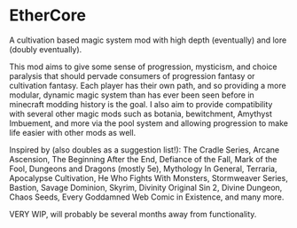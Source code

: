 # EtherCore
A cultivation based magic system mod with high depth (eventually) and lore (doubly eventually).

This mod aims to give some sense of progression, mysticism, and choice paralysis that should pervade consumers of progression fantasy or cultivation fantasy. Each player has their own path, and so providing a more modular, dynamic magic system than has ever been seen before in minecraft modding history is the goal. I also aim to provide compatibility with several other magic mods such as botania, bewitchment, Amythyst Imbuement, and more via the pool system and allowing progression to make life easier with other mods as well. 

Inspired by (also doubles as a suggestion list!): The Cradle Series, Arcane Ascension, The Beginning After the End, Defiance of the Fall, Mark of the Fool, Dungeons and Dragons (mostly 5e), Mythology In General, Terraria, Apocalypse Cultivation, He Who Fights With Monsters, Stormweaver Series, Bastion, Savage Dominion, Skyrim, Divinity Original Sin 2, Divine Dungeon, Chaos Seeds, Every Goddamned Web Comic in Existence, and many more. 

VERY WIP, will probably be several months away from functionality.
